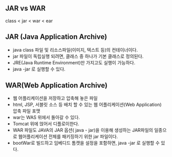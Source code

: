## JAR vs WAR
class < jar < war < ear

## JAR (Java Application Archive)
- java class 파일 및 리소스파일(이미지, 텍스트 등)의 컨테이너이다.
- jar 파일이 독립실행 되려면, 클래스 중 하나가 기본 클래스로 정의된다.
- JRE(Java Runtime Environment)만 가지고도 실행이 가능하다.
- java -jar 로 실행할 수 있다.

## WAR(Web Application Archive)
- 웹 어플리케이션을 저장하고 압축해 놓은 파일
- html, JSP, 서블릿 소스 등 배치 할 수 있는 웹 어플리케이션(Web Application) 압축 파일 포맷
- war는 WAS 위에서 돌아갈 수 있다.
- Tomcat 위에 얹어서 디플로이한다.
- WAR 파일도 JAVA의 JAR 옵션( java - jar)을 이용해 생성하는 JAR파일의 일종으로 웹어플리케이션 전체를 패키징하기 위한 jar 파일이다.
- bootWar로 빌드하고 임베디드 톰캣을 설정을 포함하면, java -jar 로 실행할 수 있다.
